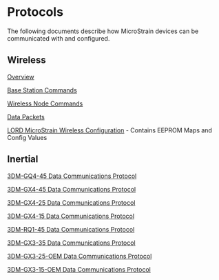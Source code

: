# Protocols
The following documents describe how MicroStrain devices can be communicated with and configured.

## Wireless

[Overview](https://github.com/LORD-MicroStrain/Protocols/blob/master/Wireless/Overview.md)

[Base Station Commands](https://github.com/LORD-MicroStrain/Protocols/blob/master/Wireless/BaseStationCommands.md)

[Wireless Node Commands](https://github.com/LORD-MicroStrain/Protocols/blob/master/Wireless/WirelessNodeCommands.md)

[Data Packets](https://github.com/LORD-MicroStrain/Protocols/blob/master/Wireless/Data%20Packets.md)

[LORD MicroStrain Wireless Configuration](https://github.com/LORD-MicroStrain/Protocols/blob/master/Wireless/LORD%20MicroStrain%20Wireless%20Configuration.xlsx?raw=true) - Contains EEPROM Maps and Config Values

## Inertial

[3DM-GQ4-45 Data Communications Protocol](http://files.microstrain.com/3DM-GQ4-45+Data+Communications+Protocol.pdf)

[3DM-GX4-45 Data Communications Protocol](http://files.microstrain.com/3DM-GX4-45%20Data%20Communications%20Protocol.pdf)

[3DM-GX4-25 Data Communications Protocol](http://files.microstrain.com/3DM-GX4-25%20Data%20Communications%20Protocol.pdf)

[3DM-GX4-15 Data Communications Protocol](http://files.microstrain.com/3DM-GX4-15%20Data%20Communications%20Protocol.pdf)

[3DM-RQ1-45 Data Communications Protocol](http://files.microstrain.com/3DM-RQ1-45%20Data%20Communications%20Protocol.pdf)

[3DM-GX3-35 Data Communications Protocol](http://files.microstrain.com/3DM-GX3-35%20Data%20Communications%20Protocol.pdf)

[3DM-GX3-25-OEM Data Communications Protocol](http://files.microstrain.com/3DM-GX3-15,-25%20MIP%20Data%20Communications%20Protocol.pdf)

[3DM-GX3-15-OEM Data Communications Protocol](http://files.microstrain.com/3DM-GX3-15,-25%20MIP%20Data%20Communications%20Protocol.pdf)
